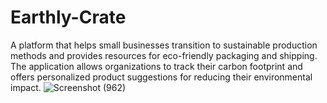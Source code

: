 # Earthly-Crate
A platform that helps small businesses transition to sustainable production methods and provides resources for eco-friendly packaging and shipping. The application allows organizations to track their carbon footprint and offers personalized product suggestions for reducing their environmental impact.
![Screenshot (962)](https://user-images.githubusercontent.com/100609372/229199683-55a23ffc-a64d-4188-9234-26b114db0f11.png)
